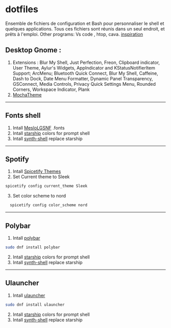 # dotfiles
Ensemble de fichiers de configuration et Bash pour personnaliser le shell et quelques applications.
Tous ces fichiers sont réunis dans un seul endroit, et prêts à l'emploi.
Other programs: Vs code , htop, cava.
[inspiration](https://github.com/lime-desu/dootsfile)

## Desktop Gnome :
1. Extensions : Blur My Shell, Just Perfection, Freon, Clipboard indicator, User Theme, Aylur's Widgets, AppIndicator and KStatusNotifierItem Support; ArcMenu; Bluetooth Quick Connect, Blur My Shell, Caffeine, Dash to Dock, Date Menu Formatter, Dynamic Panel Transparency, GSConnect, Media Controls, Privacy Quick Settings Menu, Rounded Corners, Workspace Indicator, Plank
2. [MochaTheme](https://github.com/lime-desu/MochaTheme)


---
## Fonts shell  
1. Intall [MesloLGSNF](https://github.com/fontmgr/MesloLGSNF) .fonts
2. Intall [starship](https://starship.rs/) colors for prompt shell
3. Intall [synth-shell](https://github.com/andresgongora/synth-shell) replace starship

---
## Spotify
1. Intall [Spicetify Themes](https://github.com/spicetify/spicetify-themes)
2. Set Current theme to Sleek
```bash
spicetify config current_theme Sleek
``` 
3. Set color scheme to nord
```bash
  spicetify config color_scheme nord
```
---

## Polybar 
1. Intall [polybar](https://github.com/polybar/polybar/wiki)
```bash
sudo dnf install polybar
``` 
2. Intall [starship](https://starship.rs/) colors for prompt shell
3. Intall [synth-shell](https://github.com/andresgongora/synth-shell) replace starship
---

## Ulauncher  
1. Intall [ulauncher](https://ulauncher.io/#Download)
```bash
sudo dnf install ulauncher
``` 
2. Intall [starship](https://starship.rs/) colors for prompt shell
3. Intall [synth-shell](https://github.com/andresgongora/synth-shell) replace starship
